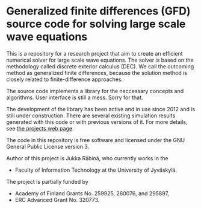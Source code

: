 # Generalized finite differences (GFD) source code for solving large scale wave equations

This is a repository for a research project that aim to create an efficient numerical solver for large scale wave equations. The solver is based on the methodology called discrete exterior calculus (DEC). We call the outcoming method as generalized finite differences, because the solution method is closely related to finite-difference approaches.

The source code implements a library for the neccessary concepts and algorithms. User interface is still a mess. Sorry for that.

The development of the library has been active and in use since 2012 and is still under construction. There are several existing simulation results generated with this code or with previous versions of it. For more details, see [the projects web page](https://sites.google.com/jyu.fi/gfd).

The code in this repository is free software and licensed under the GNU General Public License version 3.

Author of this project is Jukka Räbinä, who currently works in the 
- Faculty of Information Technology at the University of Jyväskylä.

The project is partially funded by
- Academy of Finland Grants No. 259925, 260076, and 295897,
- ERC Advanced Grant No. 320773.
